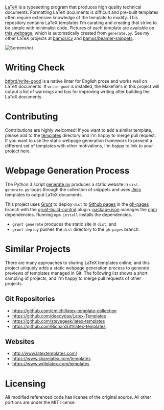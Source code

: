 [LaTeX][latex] is a typesetting program
that produces high quality technical documents.
Formatting LaTeX documents is difficult and pre-built templates
often require extensive knowledge of the template to modify.
This repository contains LaTeX templates I'm curating and creating
that strive to be simple with minimalist code.
Pictures of each template are available on [this webpage][www],
which is automatically created from `generate.py`.
See my other LaTeX projects at [bamos/cv][cv] and
[bamos/beamer-snippets][beamer-snippets].

![Screenshot](https://raw.githubusercontent.com/bamos/latex-templates/master/screenshot.png?raw=true)

# Writing Check
[btford/write-good][write-good] is a native linter for English prose
and works well on LaTeX documents.
If `write-good` is installed, the Makefile's in this project will output
a list of warnings and tips for improving writing after
building the LaTeX documents.

# Contributing
Contributions are highly welcomed!
If you want to add a similar template, please add to
the [templates][templates] directory and I'm happy to merge pull request.
If you want to use the static webpage generation framework to present
a different set of templates with other motivations,
I'm happy to link to your project here.

# Webpage Generation Process
The Python 3 script [generate.py][gen] produces a static website in `dist`.
`generate.py` loops through the collection of snippets and uses
[Jinja][jinja] templates to output LaTeX documents.

This project uses [Grunt][grunt] to deploy `dist` to [Github pages][ghp]
in the [gh-pages][lt-ghp] branch with the [grunt-build-control][gbc] plugin.
[package.json][pjson] manages the [npm][npm] dependencies.
Running `npm install` installs the dependencies.

+ `grunt generate` produces the static site in `dist`, and
+ `grunt deploy` pushes the `dist` directory to the `gh-pages` branch.

# Similar Projects
There are many approaches to sharing LaTeX templates online,
and this project uniquely adds a static webpage generation process
to generate previews of templates managed in Git.
The following list shows a short sampling of projects,
and I'm happy to merge pull requests of other projects.

## Git Repositories
+ https://github.com/cmichi/latex-template-collection
+ https://github.com/deedydas/Latex-Templates
+ https://github.com/stevegeek/latex-templates
+ https://github.com/RichardLitt/latex-templates

## Websites
+ http://www.latextemplates.com/
+ https://www.sharelatex.com/templates
+ https://www.writelatex.com/templates

# Licensing
All modified referenced code has license of the original source.
All other portions are under the MIT license.

[latex]: http://www.latex-project.org/
[www]: http://bamos.github.io/latex-templates/

[jinja]: http://jinja.pocoo.org/
[grunt]: http://gruntjs.com/
[ghp]: https://pages.github.com/
[gbc]: https://github.com/robwierzbowski/grunt-build-control
[npm]: https://www.npmjs.org/
[make]: http://www.gnu.org/software/make/

[gen]: https://github.com/bamos/latex-templates/blob/master/generate.py
[mf]: https://github.com/bamos/latex-templates/blob/master/Makefile.slides
[gf]: https://github.com/bamos/latex-templates/blob/master/Gruntfile.js
[pjson]: https://github.com/bamos/latex-templates/blob/master/package.json
[lt-ghp]: https://github.com/bamos/latex-templates/tree/gh-pages

[templates]: https://github.com/bamos/latex-templates/tree/master/templates
[write-good]: https://github.com/btford/write-good
[bamos/write-good]: https://github.com/bamos/write-good
[pr]: https://github.com/btford/write-good/pull/31

[cv]: https://github.com/bamos/cv
[beamer-snippets]: https://github.com/bamos/beamer-snippets

[pv1]: http://www.lel.ed.ac.uk/~gpullum/passive_loathing.pdf
[pv2]: http://en.wikipedia.org/wiki/English_passive_voice#Advice_in_favor_of_the_passive_voice
